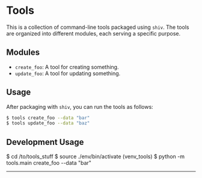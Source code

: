 
# Tools

This is a collection of command-line tools packaged using `shiv`. The tools are organized into different modules, each serving a specific purpose.

## Modules

- `create_foo`: A tool for creating something.
- `update_foo`: A tool for updating something.

## Usage

After packaging with `shiv`, you can run the tools as follows:

```bash
$ tools create_foo --data "bar"
$ tools update_foo --data "baz"
```

## Development Usage

$ cd /to/tools_stuff
$ source ./env/bin/activate
(venv_tools) $ python -m tools.main create_foo --data "bar"

---
